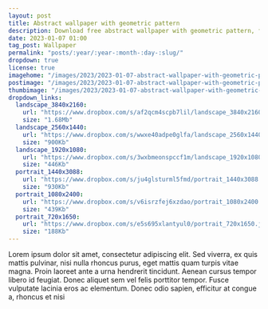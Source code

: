 ```yaml
---
layout: post
title: Abstract wallpaper with geometric pattern
description: Download free abstract wallpaper with geometric pattern, for popular screen resolutions, aesthetic backgrounds, 4k, 2k, FHD and modern mobile smartphones
date: 2023-01-07 01:00 
tag_post: Wallpaper
permalink: "posts/:year/:year-:month-:day-:slug/"
dropdown: true
license: true
imagehome: "/images/2023/2023-01-07-abstract-wallpaper-with-geometric-pattern/imagehome.jpg"
postimage: "/images/2023/2023-01-07-abstract-wallpaper-with-geometric-pattern/post-image.jpg"
thumbimage: "/images/2023/2023-01-07-abstract-wallpaper-with-geometric-pattern/post-thumb.jpg"
dropdown_links:
  landscape_3840x2160:
    url: "https://www.dropbox.com/s/af2qcm4scpb7lil/landscape_3840x2160.jpg?dl=1"
    size: "1.68Mb"
  landscape_2560x1440:
    url: "https://www.dropbox.com/s/wwxe40adpe0glfa/landscape_2560x1440.jpg?dl=1"
    size: "900Kb"
  landscape_1920x1080:
    url: "https://www.dropbox.com/s/3wxbmeonspccf1m/landscape_1920x1080.jpg?dl=1"
    size: "446Kb"
  portrait_1440x3088:
    url: "https://www.dropbox.com/s/ju4glsturml5fmd/portrait_1440x3088.jpg?dl=1"
    size: "930Kb"
  portrait_1080x2400:
    url: "https://www.dropbox.com/s/v6isrzfej6xzdao/portrait_1080x2400.jpg?dl=1"
    size: "439Kb"
  portrait_720x1650:
    url: "https://www.dropbox.com/s/e5s695xlantyul0/portrait_720x1650.jpg?dl=1"
    size: "188Kb"
---
```

<p>Lorem ipsum dolor sit amet, consectetur adipiscing elit. Sed viverra, ex quis mattis pulvinar, nisi nulla rhoncus purus, eget mattis quam turpis vitae magna. Proin laoreet ante a urna hendrerit tincidunt. Aenean cursus tempor libero id feugiat. Donec aliquet sem vel felis porttitor tempor. Fusce vulputate lacinia eros ac elementum. Donec odio sapien, efficitur at congue a, rhoncus et nisi</p>